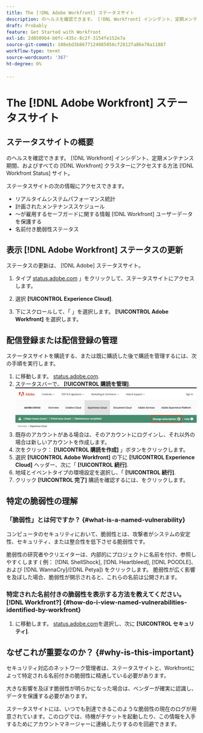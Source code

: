 ```yaml
---
title: The [!DNL Adobe Workfront] ステータスサイト
description: のヘルスを確認できます。 [!DNL Workfront] インシデント、定期メンテナンス期間、およびすべての [!DNL Workfront] クラスターにアクセスする方法 [!DNL Workfront Status] サイト。
draft: Probably
feature: Get Started with Workfront
exl-id: 2d8509b4-b0fc-435c-8c2f-3154fe152e7a
source-git-commit: 108ebd3b8677124085056cf2812fa86e70a11887
workflow-type: tm+mt
source-wordcount: '367'
ht-degree: 0%

---
```


# The [!DNL Adobe Workfront] ステータスサイト

<!-- Audited: 1/2024 -->

## ステータスサイトの概要

のヘルスを確認できます。 [!DNL Workfront] インシデント、定期メンテナンス期間、およびすべての [!DNL Workfront] クラスターにアクセスする方法 [!DNL Workfront Status] サイト。

ステータスサイトの次の情報にアクセスできます。

* リアルタイムシステムパフォーマンス統計
* 計画されたメンテナンススケジュール
* ～が雇用するセーフガードに関する情報 [!DNL Workfront] ユーザーデータを保護する
* 名前付き脆弱性ステータス

## 表示 [!DNL Adobe Workfront] ステータスの更新

ステータスの更新は、 [!DNL Adobe] ステータスサイト。

1. タイプ [status.adobe.com](https://status.adobe.com/) 」をクリックして、ステータスサイトにアクセスします。

1. 選択 **[!UICONTROL Experience Cloud]**.
1. 下にスクロールして、「 」を選択します。 **[!UICONTROL Adobe Workfront]** を選択します。

## 配信登録または配信登録の管理

ステータスサイトを購読する、または既に購読した後で購読を管理するには、次の手順を実行します。

1. に移動します。 [status.adobe.com](https://status.adobe.com/).
1. ステータスバーで、 **[!UICONTROL 購読を管理]**.
   ![](assets/manage-subs.png)
1. 既存のアカウントがある場合は、そのアカウントにログインし、それ以外の場合は新しいアカウントを作成します。
1. 次をクリック： **[!UICONTROL 購読を作成]** 」ボタンをクリックします。
1. 選択 **[!UICONTROL Adobe Workfront]** の下に **[!UICONTROL Experience Cloud]** ヘッダー、次に「 **[!UICONTROL 続行]**.
1. 地域とイベントタイプの環境設定を選択し、「 **[!UICONTROL 続行]**.
1. クリック **[!UICONTROL 完了]** 購読を確認するには、をクリックします。

## 特定の脆弱性の理解

### 「脆弱性」とは何ですか？ {#what-is-a-named-vulnerability}

コンピュータのセキュリティにおいて、脆弱性とは、攻撃者がシステムの安定性、セキュリティ、または整合性を低下させる脆弱性です。

脆弱性の研究者やクリエイターは、内部的にプロジェクトに名前を付け、参照しやすくします ( 例： [!DNL ShellShock], [!DNL Heartbleed], [!DNL POODLE]、および [!DNL WannaCry]/[!DNL Petya]) をクリックします。 脆弱性が広く影響を及ぼした場合、脆弱性が開示されると、これらの名前は公開されます。

### 特定された名前付きの脆弱性を表示する方法を教えてください。 [!DNL Workfront?] {#how-do-i-view-named-vulnerabilities-identified-by-workfront}

1. に移動します。  [status.adobe.com](https://status.adobe.com/)を選択し、次に **[!UICONTROL セキュリティ]**.

## なぜこれが重要なのか？ {#why-is-this-important}

セキュリティ対応のネットワーク管理者は、ステータスサイトと、Workfrontによって特定される名前付きの脆弱性に精通している必要があります。

大きな影響を及ぼす脆弱性が明らかになった場合は、ベンダーが確実に認識し、データを保護する必要があります。

ステータスサイトには、いつでも到達できるこのような脆弱性の現在のログが用意されています。このログでは、待機がチケットを起動したり、この情報を入手するためにアカウントマネージャーに連絡したりするのを回避できます。
